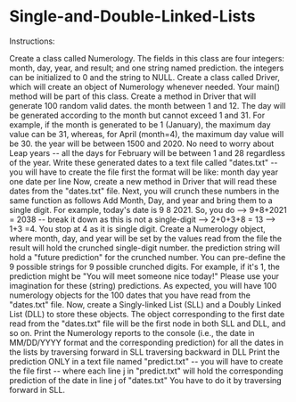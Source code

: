 # Single-and-Double-Linked-Lists
Instructions:

Create a class called Numerology.
The fields in this class are four integers: month, day, year, and result; and one string named prediction.
the integers can be initialized to 0 and the string to NULL.
Create a class called Driver, which will create an object of Numerology whenever needed. 
Your main() method will be part of this class.
Create a method in Driver that will generate 100 random valid dates.
the month between 1 and 12.
The day will be generated according to the month but cannot exceed 1 and 31.
For example, if the month is generated to be 1 (January), the maximum day value can be 31, whereas, for April (month=4), the maximum day value will be 30.
the year will be between 1500 and 2020.
No need to worry about Leap years -- all the days for February will be between 1 and 28 regardless of the year.
Write these generated dates to a text file called "dates.txt" -- you will have to create the file first
the format will be like: month day year
one date per line
Now, create a new method in Driver that will read these dates from the "dates.txt" file.
Next, you will crunch these numbers in the same function as follows
Add Month, Day, and year and bring them to a single digit.
For example, today's date is 9 8 2021. So, you do --> 9+8+2021 = 2038 -- break it down as this is not a single-digit --> 2+0+3+8 = 13 --> 1+3 =4. You stop at 4 as it is single digit.
Create a Numerology object, where
month, day, and year will be set by the values read from the file
the result will hold the crunched single-digit number.
the prediction string will hold a "future prediction" for the crunched number.
You can pre-define the 9 possible strings for 9 possible crunched digits.
For example, if it's 1, the prediction might be "You will meet someone nice today!"
Please use your imagination for these (string) predictions.
As expected, you will have 100 numerology objects for the 100 dates that you have read from the "dates.txt" file.
Now, create a Singly-linked List (SLL) and a Doubly Linked List (DLL) to store these objects.
The object corresponding to the first date read from the "dates.txt" file will be the first node in both SLL and DLL, and so on.
Print the Numerology reports to the console (i.e., the date in MM/DD/YYYY format and the corresponding prediction) for all the dates in the lists by
traversing forward in SLL
traversing backward in DLL
Print the prediction ONLY in a text file named "predict.txt" -- you will have to create the file first -- where each line j in "predict.txt" will hold the corresponding prediction of the date in line j of "dates.txt"
You have to do it by traversing forward in SLL.
